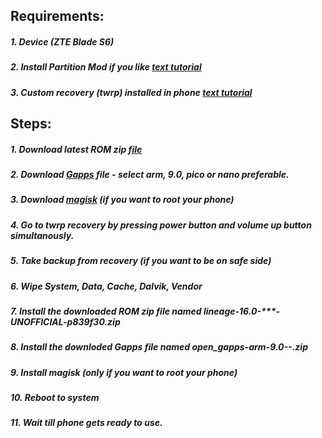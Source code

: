 ## Requirements:
##### 1. Device (ZTE Blade S6)
##### 2. Install Partition Mod if you like [text tutorial](https://forum.xda-developers.com/t/mod-zte-blade-s6-p839f30-partitioning-storage.3267909/)
##### 3. Custom recovery (twrp) installed in phone [text tutorial](https://forum.xda-developers.com/t/recovery-p839f30-zte-blade-s6-unofficial-twrp-3-2-1-0.3382138/)


## Steps:
##### 1. Download latest ROM zip [file](https://drive.google.com/file/d/1ySMlzBBGS2Kc2tT-KsRQCyi3mYNDyRKy/view?usp=sharing)
##### 2. Download [Gapps](https://opengapps.org/) file - select arm, 9.0, pico or nano preferable.
##### 3. Download [magisk](https://github.com/topjohnwu/Magisk/releases) (if you want to root your phone)
##### 4. Go to twrp recovery by pressing power button and volume up button simultanously.
##### 5. Take backup from recovery (if you want to be on safe side)
##### 6. Wipe System, Data, Cache, Dalvik, Vendor
##### 7. Install the downloaded ROM zip file named lineage-16.0-***-UNOFFICIAL-p839f30.zip
##### 8. Install the downloded Gapps file named open_gapps-arm-9.0-***-***.zip
##### 9. Install magisk (only if you want to root your phone)
##### 10. Reboot to system
##### 11. Wait till phone gets ready to use.
